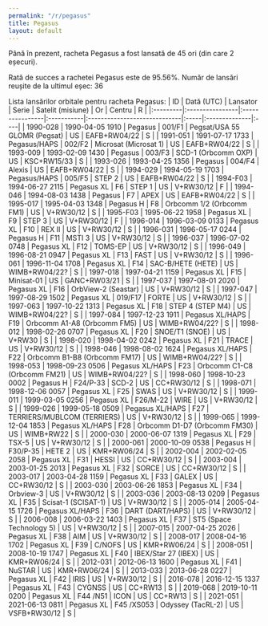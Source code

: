 ```yaml
---
permalink: "/r/pegasus"
title: Pegasus
layout: default
---
```


Până în prezent, racheta Pegasus a fost lansată de 45 ori (din care 2 eșecuri).

Rată de succes a rachetei Pegasus este de 95.56%.
Număr de lansări reușite de la ultimul eșec: 36


Lista lansărilor orbitale pentru racheta Pegasus:
| ID       | Dată (UTC)      | Lansator        | Serie      | Satelit (misiune)            | Or   | Centru        | R   |
|:---------|:----------------|:----------------|:-----------|:-----------------------------|:-----|:--------------|:----|
| 1990-028 | 1990-04-05 1910 | Pegasus         | 001/F1     | Pegsat/USA 55 GLOMR (Pegsat) | US   | EAFB+RW04/22  | S   |
| 1991-051 | 1991-07-17 1733 | Pegasus/HAPS    | 002/F2     | Microsat (Microsat 1)        | US   | EAFB+RW04/22  | S   |
| 1993-009 | 1993-02-09 1430 | Pegasus         | 003/F3     | SCD-1 (Orbcomm OXP)          | US   | KSC+RW15/33   | S   |
| 1993-026 | 1993-04-25 1356 | Pegasus         | 004/F4     | Alexis                       | US   | EAFB+RW04/22  | S   |
| 1994-029 | 1994-05-19 1703 | Pegasus/HAPS    | 005/F5     | STEP 2                       | US   | EAFB+RW04/22  | S   |
| 1994-F03 | 1994-06-27 2115 | Pegasus XL      | F6         | STEP 1                       | US   | V+RW30/12     | F   |
| 1994-046 | 1994-08-03 1438 | Pegasus         | F7         | APEX                         | US   | EAFB+RW04/22  | S   |
| 1995-017 | 1995-04-03 1348 | Pegasus H       | F8         | Orbcomm 1/2 (Orbcomm FM1)    | US   | V+RW30/12     | S   |
| 1995-F03 | 1995-06-22 1958 | Pegasus XL      | F9         | STEP 3                       | US   | V+RW30/12     | F   |
| 1996-014 | 1996-03-09 0133 | Pegasus XL      | F10        | REX II                       | US   | V+RW30/12     | S   |
| 1996-031 | 1996-05-17 0244 | Pegasus H       | F11        | MSTI 3                       | US   | V+RW30/12     | S   |
| 1996-037 | 1996-07-02 0748 | Pegasus XL      | F12        | TOMS-EP                      | US   | V+RW30/12     | S   |
| 1996-049 | 1996-08-21 0947 | Pegasus XL      | F13        | FAST                         | US   | V+RW30/12     | S   |
| 1996-061 | 1996-11-04 1708 | Pegasus XL      | F14        | SAC-B/HETE (HETE)            | US   | WIMB+RW04/22? | S   |
| 1997-018 | 1997-04-21 1159 | Pegasus XL      | F15        | Minisat-01                   | US   | GANC+RW03/21  | S   |
| 1997-037 | 1997-08-01 2020 | Pegasus XL      | F16        | OrbView-2 (Seastar)          | US   | V+RW30/12     | S   |
| 1997-047 | 1997-08-29 1502 | Pegasus XL      | 019/F17    | FORTE                        | US   | V+RW30/12     | S   |
| 1997-063 | 1997-10-22 1313 | Pegasus XL      | F18        | STEP 4 (STEP M4)             | US   | WIMB+RW04/22? | S   |
| 1997-084 | 1997-12-23 1911 | Pegasus XL/HAPS | F19        | Orbcomm A1-A8 (Orbcomm FM5)  | US   | WIMB+RW04/22? | S   |
| 1998-012 | 1998-02-26 0707 | Pegasus XL      | F20        | SNOE/T1 (SNOE)               | US   | V+RW30        | S   |
| 1998-020 | 1998-04-02 0242 | Pegasus XL      | F21        | TRACE                        | US   | V+RW30/12     | S   |
| 1998-046 | 1998-08-02 1624 | Pegasus XL/HAPS | F22        | Orbcomm B1-B8 (Orbcomm FM17) | US   | WIMB+RW04/22? | S   |
| 1998-053 | 1998-09-23 0506 | Pegasus XL/HAPS | F23        | Orbcomm C1-C8 (Orbcomm FM21) | US   | WIMB+RW04/22? | S   |
| 1998-060 | 1998-10-23 0002 | Pegasus H       | F24/P-33   | SCD-2                        | US   | CC+RW30/12    | S   |
| 1998-071 | 1998-12-06 0057 | Pegasus XL      | F25        | SWAS                         | US   | V+RW30/12     | S   |
| 1999-011 | 1999-03-05 0256 | Pegasus XL      | F26/M-22   | WIRE                         | US   | V+RW30/12     | S   |
| 1999-026 | 1999-05-18 0509 | Pegasus XL/HAPS | F27        | TERRIERS/MUBLCOM (TERRIERS)  | US   | V+RW30/12     | S   |
| 1999-065 | 1999-12-04 1853 | Pegasus XL/HAPS | F28        | Orbcomm D1-D7 (Orbcomm FM30) | US   | WIMB+RW22     | S   |
| 2000-030 | 2000-06-07 1319 | Pegasus XL      | F29        | TSX-5                        | US   | V+RW30/12     | S   |
| 2000-061 | 2000-10-09 0538 | Pegasus H       | F30/P-35   | HETE 2                       | US   | KMR+RW06/24   | S   |
| 2002-004 | 2002-02-05 2058 | Pegasus XL      | F31        | HESSI                        | US   | CC+RW30/12    | S   |
| 2003-004 | 2003-01-25 2013 | Pegasus XL      | F32        | SORCE                        | US   | CC+RW30/12    | S   |
| 2003-017 | 2003-04-28 1159 | Pegasus XL      | F33        | GALEX                        | US   | CC+RW30/12    | S   |
| 2003-030 | 2003-06-26 1853 | Pegasus XL      | F34        | Orbview-3                    | US   | V+RW30/12     | S   |
| 2003-036 | 2003-08-13 0209 | Pegasus XL      | F35        | Scisat-1 (SCISAT-1)          | US   | V+RW30/12     | S   |
| 2005-014 | 2005-04-15 1726 | Pegasus XL/HAPS | F36        | DART (DART/HAPS)             | US   | V+RW30/12     | S   |
| 2006-008 | 2006-03-22 1403 | Pegasus XL      | F37        | ST5 (Space Technology 5)     | US   | V+RW30/12     | S   |
| 2007-015 | 2007-04-25 2026 | Pegasus XL      | F38        | AIM                          | US   | V+RW30/12     | S   |
| 2008-017 | 2008-04-16 1702 | Pegasus XL      | F39        | C/NOFS                       | US   | KMR+RW06/24   | S   |
| 2008-051 | 2008-10-19 1747 | Pegasus XL      | F40        | IBEX/Star 27 (IBEX)          | US   | KMR+RW06/24   | S   |
| 2012-031 | 2012-06-13 1600 | Pegasus XL      | F41        | NuSTAR                       | US   | KMR+RW06/24   | S   |
| 2013-033 | 2013-06-28 0227 | Pegasus XL      | F42        | IRIS                         | US   | V+RW30/12     | S   |
| 2016-078 | 2016-12-15 1337 | Pegasus XL      | F43        | CYGNSS                       | US   | CC+RW13       | S   |
| 2019-068 | 2019-10-11 0200 | Pegasus XL      | F44 /N51   | ICON                         | US   | CC+RW13       | S   |
| 2021-051 | 2021-06-13 0811 | Pegasus XL      | F45 /XS053 | Odyssey (TacRL-2)            | US   | VSFB+RW30/12  | S   |
